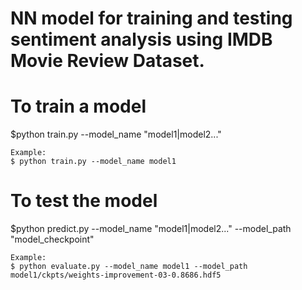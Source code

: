 # NN model for training and testing sentiment analysis using IMDB Movie Review Dataset.

# To train a model

$python train.py --model_name "model1|model2..."

	Example:
	$ python train.py --model_name model1

# To test the model
$python predict.py --model_name "model1|model2..." --model_path "model_checkpoint"

	Example:
	$ python evaluate.py --model_name model1 --model_path model1/ckpts/weights-improvement-03-0.8686.hdf5
